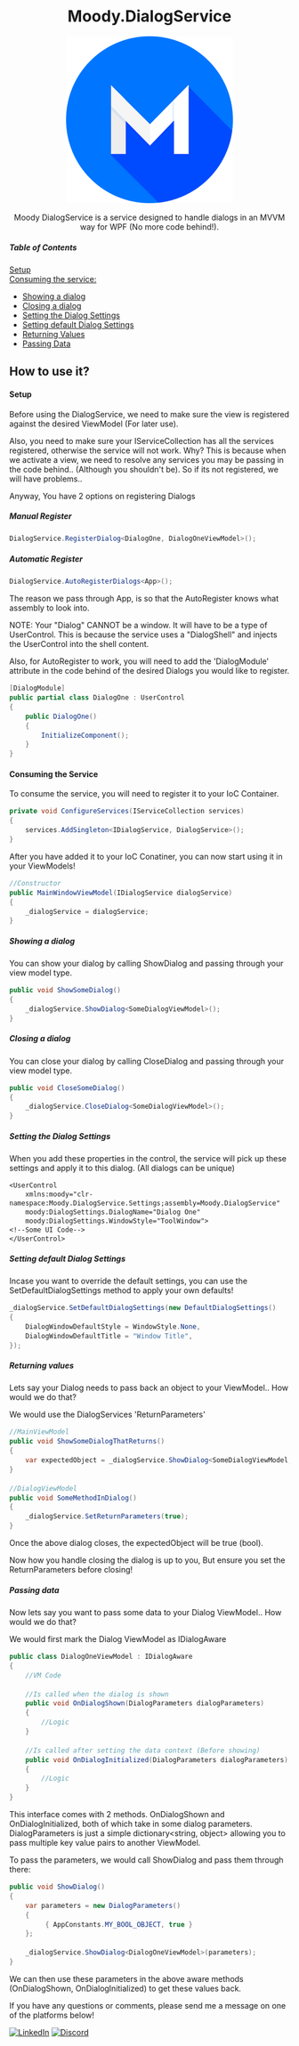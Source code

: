 <h1 align="center"> Moody.DialogService </h1>

<p align="center">
  <img src="https://github.com/LukeMoody01/Moody.DialogService/blob/master/moodyIcon.jpg">
</p>

<p align="center">
    Moody DialogService is a service designed to handle dialogs in an MVVM way for WPF (No more code behind!).
</p>

##### Table of Contents  
[Setup](#setup)  
[Consuming the service:](#consuming)
- [Showing a dialog](#showing)
- [Closing a dialog](#closing)
- [Setting the Dialog Settings](#dialogSettings)
- [Setting default Dialog Settings](#defaultDialogSettings)
- [Returning Values](#returningValues)
- [Passing Data](#passingData)


## How to use it?

<a name="setup"/>

#### Setup
Before using the DialogService, we need to make sure the view is registered against the desired ViewModel (For later use).

Also, you need to make sure your IServiceCollection has all the services registered, otherwise the service will not work. Why?
This is because when we activate a view, we need to resolve any services you may be passing in the code behind.. (Although you shouldn't be).
So if its not registered, we will have problems..

Anyway, You have 2 options on registering Dialogs
##### Manual Register
```c#
DialogService.RegisterDialog<DialogOne, DialogOneViewModel>();
```
##### Automatic Register
```c#
DialogService.AutoRegisterDialogs<App>();
```
The reason we pass through App, is so that the AutoRegister knows what assembly to look into.

NOTE: Your "Dialog" CANNOT be a window. It will have to be a type of UserControl.
This is because the service uses a "DialogShell" and injects the UserControl into the shell content.

Also, for AutoRegister to work, you will need to add the 'DialogModule' attribute in the code behind of the desired Dialogs you would like to register.
```c#
[DialogModule]
public partial class DialogOne : UserControl
{
    public DialogOne()
    {
        InitializeComponent();
    }
}
```

<a name="consuming"/>

#### Consuming the Service
To consume the service, you will need to register it to your IoC Container. 
```c#
private void ConfigureServices(IServiceCollection services)
{
    services.AddSingleton<IDialogService, DialogService>();
}
```
After you have added it to your IoC Conatiner, you can now start using it in your ViewModels!
```c#
//Constructor
public MainWindowViewModel(IDialogService dialogService)
{
    _dialogService = dialogService;
}
```

<a name="showing"/>

##### Showing a dialog
You can show your dialog by calling ShowDialog and passing through your view model type.
```c#
public void ShowSomeDialog()
{
    _dialogService.ShowDialog<SomeDialogViewModel>();
}
```

<a name="closing"/>

##### Closing a dialog
You can close your dialog by calling CloseDialog and passing through your view model type.

```c#
public void CloseSomeDialog()
{
    _dialogService.CloseDialog<SomeDialogViewModel>();
}
```

<a name="dialogSettings"/>

##### Setting the Dialog Settings
When you add these properties in the control, the service will pick up these settings and apply it to this dialog.
(All dialogs can be unique)
```xaml
<UserControl 
    xmlns:moody="clr-namespace:Moody.DialogService.Settings;assembly=Moody.DialogService"
    moody:DialogSettings.DialogName="Dialog One"
    moody:DialogSettings.WindowStyle="ToolWindow">
<!--Some UI Code-->
</UserControl>
```
<a name="defaultDialogSettings"/>

##### Setting default Dialog Settings
Incase you want to override the default settings, you can use the SetDefaultDialogSettings method to apply your own defaults!
```c#
_dialogService.SetDefaultDialogSettings(new DefaultDialogSettings()
{
    DialogWindowDefaultStyle = WindowStyle.None,
    DialogWindowDefaultTitle = "Window Title",
});
```
<a name="returningValues"/>

##### Returning values
Lets say your Dialog needs to pass back an object to your ViewModel.. How would we do that?

We would use the DialogServices 'ReturnParameters'

```c#
//MainViewModel
public void ShowSomeDialogThatReturns()
{
    var expectedObject = _dialogService.ShowDialog<SomeDialogViewModel, bool>();
}

//DialogViewModel
public void SomeMethodInDialog()
{
    _dialogService.SetReturnParameters(true);
}
```
Once the above dialog closes, the expectedObject will be true (bool).

Now how you handle closing the dialog is up to you, But ensure you set the ReturnParameters before closing!

<a name="passingData"/>

##### Passing data
Now lets say you want to pass some data to your Dialog ViewModel.. How would we do that?

We would first mark the Dialog ViewModel as IDialogAware

```c#
public class DialogOneViewModel : IDialogAware
{
    //VM Code
    
    //Is called when the dialog is shown
    public void OnDialogShown(DialogParameters dialogParameters)
    {
        //Logic
    }

    //Is called after setting the data context (Before showing)
    public void OnDialogInitialized(DialogParameters dialogParameters)
    {
        //Logic
    }
}
```
This interface comes with 2 methods. OnDialogShown and OnDialogInitialized, both of which take in some dialog parameters.
DialogParameters is just a simple dictionary<string, object> allowing you to pass multiple key value pairs to another ViewModel.

To pass the parameters, we would call ShowDialog and pass them through there:
```c#
public void ShowDialog()
{
    var parameters = new DialogParameters()
    {
         { AppConstants.MY_BOOL_OBJECT, true }
    };

    _dialogService.ShowDialog<DialogOneViewModel>(parameters);
}
```
We can then use these parameters in the above aware methods (OnDialogShown, OnDialogInitialized) to get these values back.

If you have any questions or comments, please send me a message on one of the platforms below!

[![LinkedIn][linkedin-shield]][linkedin-url]
[![Discord][discord-shield]][discord-url]

[discord-shield]: https://img.shields.io/badge/Discord-Moody-orange
[discord-url]: https://discord.com/users/269162855255769089
[linkedin-shield]: https://img.shields.io/badge/-LinkedIn-black.svg?style=for-the-badge&logo=linkedin&colorB=555
[linkedin-url]: https://www.linkedin.com/in/luke-moody-0482651a6/

